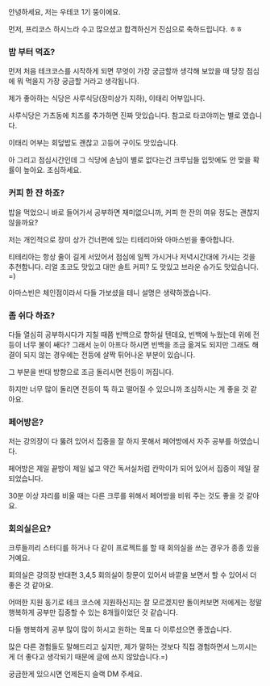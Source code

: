 안녕하세요, 저는 우테코 1기 뚱이에요.

먼저, 프리코스 하시느라 수고 많으셨고 합격하신거 진심으로 축하드립니다. ㅎㅎ

### 밥 부터 먹죠?

먼저 처음 테크코스를 시작하게 되면 무엇이 가장 궁금할까 생각해 보았을 때 당장 점심에 뭐 먹을지 가장 궁금할 거라고 생각됩니다.

제가 좋아하는 식당은 사루식당(장미상가 지하), 이태리 어부입니다.

사루식당은 가츠동에 치즈를 추가하면 진짜 맛있습니다. 참고로 타코야끼는 별로 였습니다.

이태리 어부는 회덮밥도 괜찮고 고등어 구이도 맛있습니다.

아 그리고 점심시간인데 그 식당에 손님이 별로 없다는건 크루님들 입맛에도 안 맞을 확률이 높아요. 조심하세요.

### 커피 한 잔 하죠?

밥을 먹었으니 바로 들어가서 공부하면 재미없으니까, 커피 한 잔의 여유 정도는 괜찮지 않을까요?

저는 개인적으로 장미 상가 건너편에 있는 티테리아와 아마스빈을 좋아합니다.

티테리아는 항상 줄이 길게 서있어서 점심에 일찍 가시거나 저녁시간대에 가시는 것을 추천합니다. 리얼 초코도 맛있고 대만 솔트 커피? 도 맛있고 브라운 슈가도 맛있습니다. =)

아마스빈은 체인점이라서 다들 가보셨을 테니 설명은 생략하겠습니다.

### 좀 쉬다 하죠?

다들 열심히 공부하시다가 지칠 때쯤 빈백으로 향하실 텐데요, 빈백에 누웠는데 위에 전등이 너무 불이 쌔다? 그래서 눈이 아프다 하시면 빈백을 조금 옮겨도 되지만 그래도 해결이 되지 않는 경우에는 전등에 살짝 튀어나온 부분이 있습니다.

그 부분을 반대 방향으로 조금 돌리시면 전등이 꺼집니다.

하지만 너무 많이 돌리면 전등이 뚝 하고 떨어질 수 있으니까 조심하시는 게 좋을 것 같아요.

### 페어방은?

저는 강의장이 다 뚫려 있어서 집중을 잘 하지 못해서 페어방에서 자주 공부를 하였습니다. 

페어방은 제일 끝방이 제일 넓고 약간 독서실처럼 칸막이가 되어 있어서 집중이 제일 잘 되었습니다.

30분 이상 자리를 비울 때는 다른 크루를 위해서 페어방을 비워 주는 것도 좋을 것 같아요.

### 회의실은요?

크루들끼리 스터디를 하거나 다 같이 프로젝트를 할 때 회의실을 쓰는 경우가 종종 있을 거예요.

회의실은 강의장 반대편 3,4,5 회의실이 창문이 있어서 바깥을 보면서 할 수 있어서 더 좋은 것 같아요.



어떠한 지원 동기로 테크 코스에 지원하신지는 잘 모르겠지만 돌이켜보면 저에게는 정말 행복하게 공부만 집중할 수 있는 8개월이었던 것 같습니다.

다들 행복하게 공부 많이 많이 하시고 원하는 목표 다 이루셨으면 좋겠습니다.

많은 다른 경험들도 말해드리고 싶지만, 제가 말하는 것보다 직접 경험하면서 느끼시는게 더 좋다고 생각되기 때문에 글에 쓰지 않았습니다.=)

궁금한게 있으시면 언제든지 슬랙 DM 주세요.